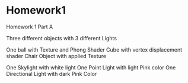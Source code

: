 # Homework1

Homework 1 Part A

Three different objects with 3 different Lights

One ball with Texture and Phong Shader
Cube with vertex displacement shader
Chair Object with applied Texture

One Skylight with white light
One Point Light with light Pink color
One Directional Light with dark Pink Color

